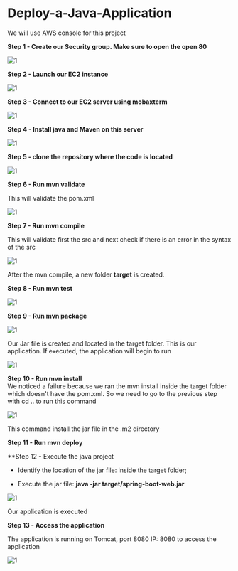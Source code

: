 # Deploy-a-Java-Application

We will use AWS console for this project

**Step 1 - Create our Security group. Make sure to open the open 80**

![1](https://github.com/adrydry/Deploy-a-Java-Application/assets/102819001/50e0cbf9-ca75-4934-a15b-012e24d4550d)

**Step 2 - Launch our EC2 instance**

![1](https://github.com/adrydry/Deploy-a-Java-Application/assets/102819001/eeaaf7c4-9c95-484d-8dc0-30a5f1f2f238)

**Step 3 - Connect to our EC2 server using mobaxterm**

![1](https://github.com/adrydry/Deploy-a-Java-Application/assets/102819001/e948f5d7-e24b-4e25-b789-b7fe0f40b969)

**Step 4 - Install java and Maven on this server**

![1](https://github.com/adrydry/Deploy-a-Java-Application/assets/102819001/6c922cf4-b301-4de6-86c8-cb5ae6d2bb22)

**Step 5 - clone the repository where the code is located**

![1](https://github.com/adrydry/Deploy-a-Java-Application/assets/102819001/daadbb8b-747b-40f6-8d05-ffb5716ea78d)

**Step 6 - Run mvn validate**

This will validate the pom.xml 

![1](https://github.com/adrydry/Deploy-a-Java-Application/assets/102819001/36e0cf6f-baa1-4a83-94ef-3faf972d6517)

**Step 7 - Run mvn compile**   

This will validate first the src and next check if there is an error in the syntax of the src

![1](https://github.com/adrydry/Deploy-a-Java-Application/assets/102819001/cd100342-569b-43d4-aed5-da7d60584c03)

After the mvn compile, a new folder **target** is created.

**Step 8 - Run mvn test**      

![1](https://github.com/adrydry/Deploy-a-Java-Application/assets/102819001/7fadec0b-684c-4fd8-8145-a2c6e355abd2)

**Step 9 - Run mvn package** 

![1](https://github.com/adrydry/Deploy-a-Java-Application/assets/102819001/07538c83-5c30-4845-92b6-529cb3637614)

Our Jar file is created and located in the target folder. This is our application. If executed, the application will begin to run

![1](https://github.com/adrydry/Deploy-a-Java-Application/assets/102819001/eb53908f-0d7a-40ca-a595-e0a57cff7ef1)

**Step 10 - Run mvn install**   
We noticed a failure because we ran the mvn install inside the target folder which doesn't have the pom.xml. So we need to go to the previous step with cd .. to run this command

![1](https://github.com/adrydry/Deploy-a-Java-Application/assets/102819001/982a991e-775f-4dc5-bb89-c2a4f44b1563)

This command install the jar file in the .m2 directory

**Step 11 - Run mvn deploy**

**Step 12 - Execute the java project

- Identify the location of the jar file: inside the target folder;

- Execute the jar file: **java -jar target/spring-boot-web.jar**

![1](https://github.com/adrydry/Deploy-a-Java-Application/assets/102819001/40c6d71a-3463-4ce8-8b32-d1fd7ff7cc0a)

Our application is executed

**Step 13 - Access the application**

The application is running on Tomcat, port 8080
IP: 8080 to access the application

![1](https://github.com/adrydry/Deploy-a-Java-Application/assets/102819001/51741b00-2172-4aba-b36c-b1cfa12728ac)
